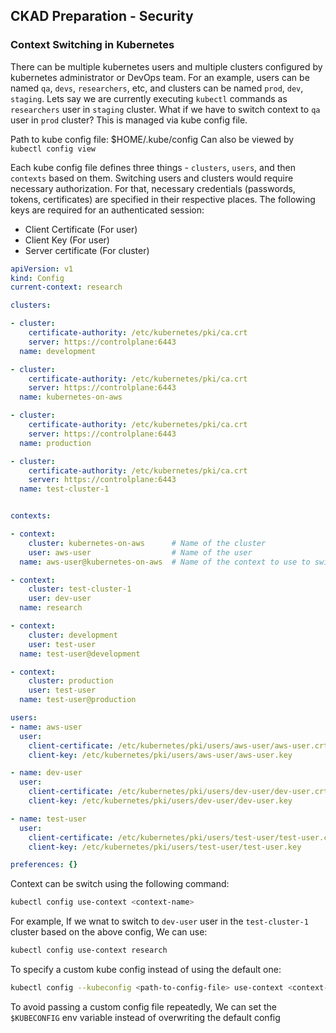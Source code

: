 
## CKAD Preparation - Security

### Context Switching in Kubernetes

There can be multiple kubernetes users and multiple clusters configured by kubernetes administrator or DevOps team. For an example, users can be named `qa`, `devs`, `researchers`, etc, and clusters can be named `prod`, `dev`, `staging`. Lets say we are currently executing `kubectl` commands as `researchers` user in `staging` cluster. What if we have to switch context to `qa` user in `prod` cluster? This is managed via kube config file.

Path to kube config file: $HOME/.kube/config
Can also be viewed by `kubectl config view`

Each kube config file defines three things - `clusters`, `users`, and then `contexts` based on them. Switching users and clusters would require necessary authorization. For that, necessary credentials (passwords, tokens, certificates) are specified in their respective places. The following keys are required for an authenticated session:
* Client Certificate (For user)
* Client Key (For user)
* Server certificate (For cluster)


```yaml
apiVersion: v1
kind: Config
current-context: research

clusters:

- cluster:
    certificate-authority: /etc/kubernetes/pki/ca.crt
    server: https://controlplane:6443
  name: development

- cluster:
    certificate-authority: /etc/kubernetes/pki/ca.crt
    server: https://controlplane:6443
  name: kubernetes-on-aws

- cluster:
    certificate-authority: /etc/kubernetes/pki/ca.crt
    server: https://controlplane:6443
  name: production

- cluster:
    certificate-authority: /etc/kubernetes/pki/ca.crt
    server: https://controlplane:6443
  name: test-cluster-1


contexts:

- context:
    cluster: kubernetes-on-aws      # Name of the cluster
    user: aws-user                  # Name of the user
  name: aws-user@kubernetes-on-aws  # Name of the context to use to switch to this context

- context:
    cluster: test-cluster-1
    user: dev-user
  name: research

- context:
    cluster: development
    user: test-user
  name: test-user@development

- context:
    cluster: production
    user: test-user
  name: test-user@production

users:
- name: aws-user
  user:
    client-certificate: /etc/kubernetes/pki/users/aws-user/aws-user.crt
    client-key: /etc/kubernetes/pki/users/aws-user/aws-user.key

- name: dev-user
  user:
    client-certificate: /etc/kubernetes/pki/users/dev-user/dev-user.crt
    client-key: /etc/kubernetes/pki/users/dev-user/dev-user.key

- name: test-user
  user:
    client-certificate: /etc/kubernetes/pki/users/test-user/test-user.crt
    client-key: /etc/kubernetes/pki/users/test-user/test-user.key

preferences: {}
```

Context can be switch using the following command:
```bash
kubectl config use-context <context-name>
```

For example, If we wnat to switch to `dev-user` user in the `test-cluster-1` cluster based on the above config, We can use:
```bash
kubectl config use-context research
```

To specify a custom kube config instead of using the default one:
```bash
kubectl config --kubeconfig <path-to-config-file> use-context <context-name>
```

To avoid passing a custom config file repeatedly, We can set the `$KUBECONFIG` env variable instead of overwriting the default config